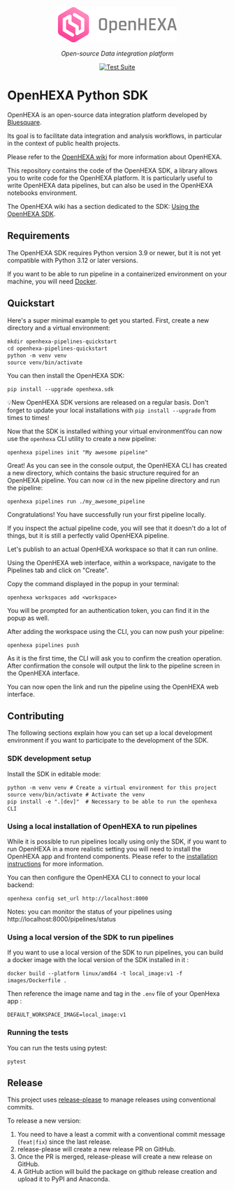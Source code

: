 <div align="center">
   <img alt="OpenHEXA Logo" src="https://raw.githubusercontent.com/BLSQ/openhexa-app/main/hexa/static/img/logo/logo_with_text_grey.svg" height="80">
</div>
<p align="center">
    <em>Open-source Data integration platform</em>
</p>
<p align="center">
   <a href="https://github.com/BLSQ/openhexa-app/actions/workflows/test.yml">
      <img alt="Test Suite" src="https://github.com/BLSQ/openhexa-sdk-python/actions/workflows/ci.yml/badge.svg">
   </a>
</p>

OpenHEXA Python SDK
===================

OpenHEXA is an open-source data integration platform developed by [Bluesquare](https://bluesquarehub.com).

Its goal is to facilitate data integration and analysis workflows, in particular in the context of public health 
projects.

Please refer to the [OpenHEXA wiki](https://github.com/BLSQ/openhexa/wiki/Home) for more information about OpenHEXA.

This repository contains the code of the OpenHEXA SDK, a library allows you to write code for the OpenHEXA platform. 
It is particularly useful to write OpenHEXA data pipelines, but can also be used in the OpenHEXA notebooks environment.

The OpenHEXA wiki has a section dedicated to the SDK: 
[Using the OpenHEXA SDK](https://github.com/BLSQ/openhexa/wiki/Using-the-OpenHEXA-SDK).

Requirements
------------

The OpenHEXA SDK requires Python version 3.9 or newer, but it is not yet compatible with Python 3.12 or later versions.

If you want to be able to run pipeline in a containerized environment on your machine, you will need 
[Docker](https://www.docker.com/).

Quickstart
----------

Here's a super minimal example to get you started. First, create a new directory and a virtual environment:

```shell
mkdir openhexa-pipelines-quickstart
cd openhexa-pipelines-quickstart
python -m venv venv
source venv/bin/activate
```

You can then install the OpenHEXA SDK:

```shell
pip install --upgrade openhexa.sdk
```

💡New OpenHEXA SDK versions are released on a regular basis. Don't forget to update your local installations with 
`pip install --upgrade` from times to times!

Now that the SDK is installed withing your virtual environmentYou can now use the `openhexa` CLI utility to create 
a new pipeline:

```shell
openhexa pipelines init "My awesome pipeline"
```

Great! As you can see in the console output, the OpenHEXA CLI has created a new directory, which contains the basic 
structure required for an OpenHEXA pipeline. You can now `cd` in the new pipeline directory and run the pipeline:

```shell
openhexa pipelines run ./my_awesome_pipeline
```

Congratulations! You have successfully run your first pipeline locally.

If you inspect the actual pipeline code, you will see that it doesn't do a lot of things, but it is still a perfectly 
valid OpenHEXA pipeline.

Let's publish to an actual OpenHEXA workspace so that it can run online.

Using the OpenHEXA web interface, within a workspace, navigate to the Pipelines tab and click on "Create".

Copy the command displayed in the popup in your terminal:

```shell
openhexa workspaces add <workspace>
```

You will be prompted for an authentication token, you can find it in the popup as well.

After adding the workspace using the CLI, you can now push your pipeline:

```shell
openhexa pipelines push 
```

As it is the first time, the CLI will ask you to confirm the creation operation. After confirmation the console will 
output the link to the pipeline screen in the OpenHEXA interface.

You can now open the link and run the pipeline using the OpenHEXA web interface.

Contributing
------------

The following sections explain how you can set up a local development environment if you want to participate to the 
development of the SDK.

### SDK development setup

Install the SDK in editable mode:

```shell
python -m venv venv # Create a virtual environment for this project
source venv/bin/activate # Activate the venv
pip install -e ".[dev]"  # Necessary to be able to run the openhexa CLI
```
### Using a local installation of OpenHEXA to run pipelines

While it is possible to run pipelines locally using only the SDK, if you want to run OpenHEXA in a more realistic 
setting you will need to install the OpenHEXA app and frontend components. Please refer to the 
[installation instructions](https://github.com/BLSQ/openhexa/wiki/Installation-instructions) for more information.

You can then configure the OpenHEXA CLI to connect to your local backend:

```shell
openhexa config set_url http://localhost:8000
```

Notes: you can monitor the status of your pipelines using http://localhost:8000/pipelines/status

### Using a local version of the SDK to run pipelines

If you want to use a local version of the SDK to run pipelines, you can build a docker image with the local version of the SDK installed in it :

```shell    
docker build --platform linux/amd64 -t local_image:v1 -f images/Dockerfile .
```

Then reference the image name and tag in the `.env` file of your OpenHexa app :

```
DEFAULT_WORKSPACE_IMAGE=local_image:v1
```

### Running the tests

You can run the tests using pytest:

```shell
pytest
```

## Release
 
This project uses [release-please](https://github.com/googleapis/release-please) to manage releases using conventional commits.

To release a new version:

1. You need to have a least a commit with a conventional commit message (`feat|fix`) since the last release.
2. release-please will create a new release PR on GitHub.
3. Once the PR is merged, release-please will create a new release on GitHub.
4. A GitHub action will build the package on github release creation and upload it to PyPI and Anaconda.

